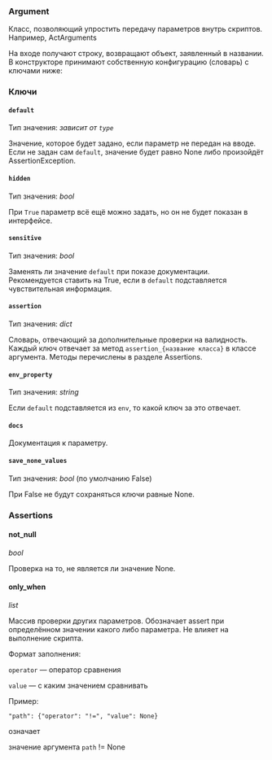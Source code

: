 ### Argument

Класс, позволяющий упростить передачу параметров внутрь скриптов. Например, ActArguments

На входе получают строку, возвращают объект, заявленный в названии. В конструкторе принимают собственную конфигурацию (словарь) с ключами ниже:

### Ключи

#### `default`

Тип значения: _зависит от `type`_

Значение, которое будет задано, если параметр не передан на вводе. Если не задан сам `default`, значение будет равно None либо произойдёт AssertionException.

#### `hidden`

Тип значения: _bool_

При `True` параметр всё ещё можно задать, но он не будет показан в интерфейсе.

#### `sensitive`

Тип значения: _bool_

Заменять ли значение `default` при показе документации. Рекомендуется ставить на True, если в `default` подставляется чувствительная информация.

#### `assertion`

Тип значения: _dict_

Словарь, отвечающий за дополнительные проверки на валидность. Каждый ключ отвечает за метод `assertion_{название класса}` в классе аргумента. Методы перечислены в разделе Assertions.

#### `env_property`

Тип значения: _string_

Если `default` подставляется из `env`, то какой ключ за это отвечает.

#### `docs`

Документация к параметру.

#### `save_none_values`

Тип значения: _bool_ (по умолчанию False)

При False не будут сохраняться ключи равные None.

### Assertions

#### not_null

_bool_

Проверка на то, не является ли значение None.

#### only_when

_list_

Массив проверки других параметров. Обозначает assert при определённом значении какого либо параметра. Не влияет на выполнение скрипта.

Формат заполнения:

`operator` — оператор сравнения

`value` — с каким значением сравнивать

Пример:

```
"path": {"operator": "!=", "value": None}
```

означает

значение аргумента `path` != None
